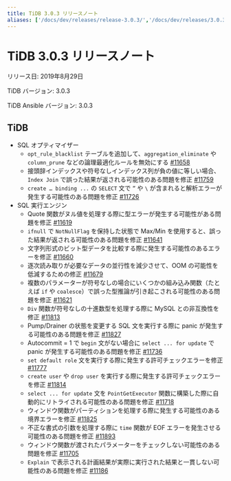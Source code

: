 ```yaml
---
title: TiDB 3.0.3 リリースノート
aliases: ['/docs/dev/releases/release-3.0.3/','/docs/dev/releases/3.0.3/']
---
```


# TiDB 3.0.3 リリースノート

リリース日: 2019年8月29日

TiDB バージョン: 3.0.3

TiDB Ansible バージョン: 3.0.3

## TiDB

+ SQL オプティマイザー
    - `opt_rule_blacklist` テーブルを追加して、`aggregation_eliminate` や `column_prune` などの論理最適化ルールを無効にする [#11658](https://github.com/pingcap/tidb/pull/11658)
    - 接頭辞インデックスや符号なしインデックス列が負の値に等しい場合、`Index Join` で誤った結果が返される可能性のある問題を修正 [#11759](https://github.com/pingcap/tidb/pull/11759)
    - `create … binding ...` の `SELECT` 文で `”` や `\` が含まれると解析エラーが発生する可能性のある問題を修正 [#11726](https://github.com/pingcap/tidb/pull/11726)
+ SQL 実行エンジン
    - Quote 関数がヌル値を処理する際に型エラーが発生する可能性がある問題を修正 [#11619](https://github.com/pingcap/tidb/pull/11619)
    - `ifnull` で `NotNullFlag` を保持した状態で Max/Min を使用すると、誤った結果が返される可能性のある問題を修正 [#11641](https://github.com/pingcap/tidb/pull/11641)
    - 文字列形式のビット型データを比較する際に発生する可能性のあるエラーを修正 [#11660](https://github.com/pingcap/tidb/pull/11660)
    - 逐次読み取りが必要なデータの並行性を減少させて、OOM の可能性を低減するための修正 [#11679](https://github.com/pingcap/tidb/pull/11679)
    - 複数のパラメーターが符号なしの場合にいくつかの組み込み関数（たとえば `if` や `coalesce`）で誤った型推論が引き起こされる可能性のある問題を修正 [#11621](https://github.com/pingcap/tidb/pull/11621)
    - `Div` 関数が符号なしの十進数型を処理する際に MySQL との非互換性を修正 [#11813](https://github.com/pingcap/tidb/pull/11813)
    - Pump/Drainer の状態を変更する SQL 文を実行する際に panic が発生する可能性のある問題を修正 [#11827](https://github.com/pingcap/tidb/pull/11827)
    - Autocommit = 1 で `begin` 文がない場合に `select ... for update` で panic が発生する可能性のある問題を修正 [#11736](https://github.com/pingcap/tidb/pull/11736)
    - `set default role` 文を実行する際に発生する許可チェックエラーを修正 [#11777](https://github.com/pingcap/tidb/pull/11777)
    - `create user` や `drop user` を実行する際に発生する許可チェックエラーを修正 [#11814](https://github.com/pingcap/tidb/pull/11814)
    - `select ... for update` 文を `PointGetExecutor` 関数に構築した際に自動的にリトライされる可能性のある問題を修正 [#11718](https://github.com/pingcap/tidb/pull/11718)
    - ウィンドウ関数がパーティションを処理する際に発生する可能性のある境界エラーを修正 [#11825](https://github.com/pingcap/tidb/pull/11825)
    - 不正な書式の引数を処理する際に `time` 関数が EOF エラーを発生させる可能性のある問題を修正 [#11893](https://github.com/pingcap/tidb/pull/11893)
    - ウィンドウ関数が渡されたパラメーターをチェックしない可能性のある問題を修正 [#11705](https://github.com/pingcap/tidb/pull/11705)
    - `Explain` で表示される計画結果が実際に実行された結果と一貫しない可能性のある問題を修正 [#11186](https://github.com/pingcap/tidb/pull/11186)